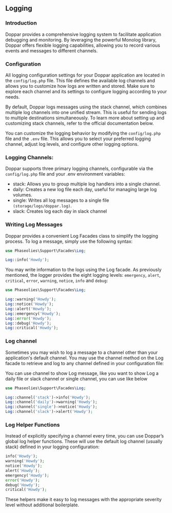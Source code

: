 ## Logging
### Introduction
Doppar provides a comprehensive logging system to facilitate application debugging and monitoring. By leveraging the powerful Monolog library, Doppar offers flexible logging capabilities, allowing you to record various events and messages to different channels.

### Configuration
All logging configuration settings for your Doppar application are located in the `config/log.php` file. This file defines the available log channels and allows you to customize how logs are written and stored. Make sure to explore each channel and its settings to configure logging according to your needs.

By default, Doppar logs messages using the stack channel, which combines multiple log channels into one unified stream. This is useful for sending logs to multiple destinations simultaneously. To learn more about setting up and customizing stack channels, refer to the official documentation below.

You can customize the logging behavior by modifying the `config/log.php` file and the `.env` file. This allows you to select your preferred logging channel, adjust log levels, and configure other logging options.

### Logging Channels:
Doppar supports three primary logging channels, configurable via the `config/log.php` file and your .env environment variables:

- stack: Allows you to group multiple log handlers into a single channel.
- daily: Creates a new log file each day, useful for managing large log volumes.
- single: Writes all log messages to a single file `(storage/logs/doppar.log)`.
- slack: Creates log each day in slack channel

### Writing Log Messages
Doppar provides a convenient Log Facades class to simplify the logging process. To log a message, simply use the following syntax:
```php
use Phaseolies\Support\Facades\Log;

Log::info('Howdy');
```

You may write information to the logs using the Log facade. As previously mentioned, the logger provides the eight logging levels: `emergency`, `alert`, `critical`, `error`, `warning`, `notice`, `info` and `debug`:
```php
use Phaseolies\Support\Facades\Log;

Log::warning('Howdy');
Log::notice('Howdy');
Log::alert('Howdy');
Log::emergency('Howdy');
Log::error('Howdy');
Log::debug('Howdy');
Log::critical('Howdy');
```

### Log channel
Sometimes you may wish to log a message to a channel other than your application's default channel. You may use the channel method on the Log facade to retrieve and log to any channel defined in your configuration file:

You can use channel to show Log message, like you want to show Log a daily file or slack channel or single channel, you can use like below
```php
use Phaseolies\Support\Facades\Log;

Log::channel('stack')->info('Howdy');
Log::channel('daily')->warning('Howdy');
Log::channel('single')->notice('Howdy');
Log::channel('slack')->alert('Howdy');
```

### Log Helper Functions
Instead of explicitly specifying a channel every time, you can use Doppar’s global log helper functions. These will use the default log channel (usually stack) defined in your logging configuration:
```php
info('Howdy');
warning('Howdy');
notice('Howdy');
alert('Howdy');
emergency('Howdy');
error('Howdy');
debug('Howdy');
critical('Howdy');
```
These helpers make it easy to log messages with the appropriate severity level without additional boilerplate.
